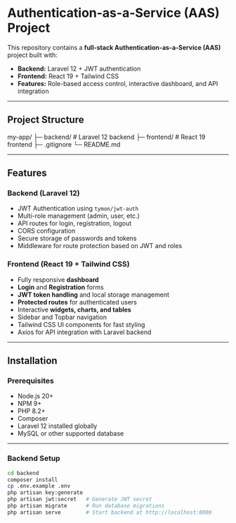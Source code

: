 

# Authentication-as-a-Service (AAS) Project

This repository contains a **full-stack Authentication-as-a-Service (AAS)** project built with:

- **Backend:** Laravel 12 + JWT authentication
- **Frontend:** React 19 + Tailwind CSS
- **Features:** Role-based access control, interactive dashboard, and API integration

---

## **Project Structure**

my-app/
├─ backend/ # Laravel 12 backend
├─ frontend/ # React 19 frontend
├─ .gitignore
└─ README.md



---

## **Features**

### Backend (Laravel 12)

- JWT Authentication using `tymon/jwt-auth`  
- Multi-role management (admin, user, etc.)  
- API routes for login, registration, logout
- CORS configuration 
- Secure storage of passwords and tokens  
- Middleware for route protection based on JWT and roles  

### Frontend (React 19 + Tailwind CSS)

- Fully responsive **dashboard**  
- **Login** and **Registration** forms  
- **JWT token handling** and local storage management  
- **Protected routes** for authenticated users  
- Interactive **widgets, charts, and tables**  
- Sidebar and Topbar navigation  
- Tailwind CSS UI components for fast styling  
- Axios for API integration with Laravel backend  

---

## **Installation**

### Prerequisites

- Node.js 20+  
- NPM 9+  
- PHP 8.2+  
- Composer  
- Laravel 12 installed globally  
- MySQL or other supported database  

---

### Backend Setup

```bash
cd backend
composer install
cp .env.example .env
php artisan key:generate
php artisan jwt:secret   # Generate JWT secret
php artisan migrate      # Run database migrations
php artisan serve        # Start backend at http://localhost:8000
